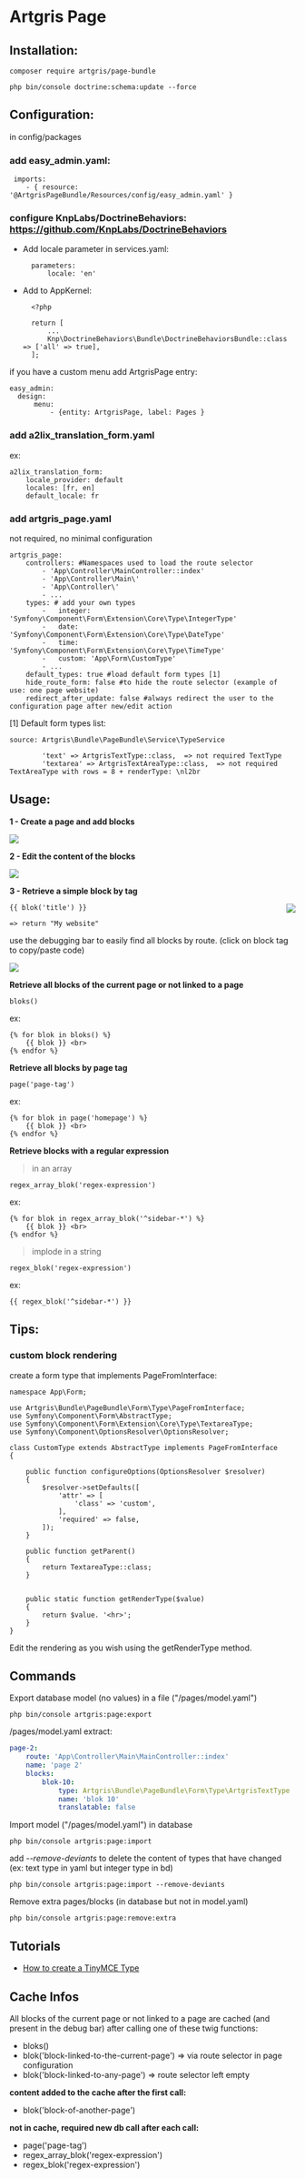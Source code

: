 Artgris Page
============

## Installation:

    composer require artgris/page-bundle
    
    php bin/console doctrine:schema:update --force 
  
  
## Configuration:

in config/packages
     
### add easy_admin.yaml: 
   
     imports:
        - { resource: '@ArtgrisPageBundle/Resources/config/easy_admin.yaml' }

### configure KnpLabs/DoctrineBehaviors: https://github.com/KnpLabs/DoctrineBehaviors
    
- Add locale parameter in services.yaml:
    
        parameters:
            locale: 'en'
       

- Add to AppKernel: 
    
        <?php

        return [
            ...
            Knp\DoctrineBehaviors\Bundle\DoctrineBehaviorsBundle::class => ['all' => true],
        ];
    
    
if you have a custom menu add ArtgrisPage entry:

    easy_admin:
      design:
          menu:
              - {entity: ArtgrisPage, label: Pages }

### add a2lix_translation_form.yaml

ex:
           
    a2lix_translation_form:
        locale_provider: default
        locales: [fr, en]
        default_locale: fr
        
### add artgris_page.yaml 

not required, no minimal configuration
    
    artgris_page:
        controllers: #Namespaces used to load the route selector
            - 'App\Controller\MainController::index'
            - 'App\Controller\Main\'
            - 'App\Controller\'
            - ... 
        types: # add your own types
            -   integer: 'Symfony\Component\Form\Extension\Core\Type\IntegerType'
            -   date: 'Symfony\Component\Form\Extension\Core\Type\DateType'
            -   time: 'Symfony\Component\Form\Extension\Core\Type\TimeType'
            -   custom: 'App\Form\CustomType'
            - ... 
        default_types: true #load default form types [1]
        hide_route_form: false #to hide the route selector (example of use: one page website)
        redirect_after_update: false #always redirect the user to the configuration page after new/edit action
        
[1] Default form types list:

    source: Artgris\Bundle\PageBundle\Service\TypeService
 
            'text' => ArtgrisTextType::class,  => not required TextType
            'textarea' => ArtgrisTextAreaType::class,  => not required TextAreaType with rows = 8 + renderType: \nl2br

## Usage:

**1 - Create a page and add blocks**

<img src="https://raw.githubusercontent.com/artgris/PageBundle/master/doc/images/configure.png" />

**2 - Edit the content of the blocks**

<img src="https://raw.githubusercontent.com/artgris/PageBundle/master/doc/images/edit.png" />

**3 - Retrieve a simple block by tag**

<img src="https://raw.githubusercontent.com/artgris/PageBundle/master/doc/images/blok.jpg" align="right" />
  
    {{ blok('title') }}
    
    => return "My website"
    
    
use the debugging bar to easily find all blocks by route. (click on block tag to copy/paste code)

<img src="https://raw.githubusercontent.com/artgris/PageBundle/master/doc/images/debug_bar.png" />
    
**Retrieve all blocks of the current page or not linked to a page**    

    bloks()
        
ex:

    {% for blok in bloks() %}
        {{ blok }} <br>
    {% endfor %}
        
**Retrieve all blocks by page tag**    
   
    page('page-tag')
 
 ex:
        
    {% for blok in page('homepage') %}
        {{ blok }} <br>
    {% endfor %}

**Retrieve blocks with a regular expression**
    
 > in an array

    regex_array_blok('regex-expression')

ex:
  
    {% for blok in regex_array_blok('^sidebar-*') %}
        {{ blok }} <br>
    {% endfor %}
        
 > implode in a string
 
    regex_blok('regex-expression')

ex:   

    {{ regex_blok('^sidebar-*') }}  
    
    
## Tips:

### custom block rendering

create a form type that implements PageFromInterface:

    namespace App\Form;
    
    use Artgris\Bundle\PageBundle\Form\Type\PageFromInterface;
    use Symfony\Component\Form\AbstractType;
    use Symfony\Component\Form\Extension\Core\Type\TextareaType;
    use Symfony\Component\OptionsResolver\OptionsResolver;
    
    class CustomType extends AbstractType implements PageFromInterface
    {
    
        public function configureOptions(OptionsResolver $resolver)
        {
            $resolver->setDefaults([
                'attr' => [
                    'class' => 'custom',
                ],
                'required' => false,
            ]);
        }
    
        public function getParent()
        {
            return TextareaType::class;
        }
    
    
        public static function getRenderType($value)
        {
            return $value. '<hr>';
        }
    }


Edit the rendering as you wish using the getRenderType method.

## Commands

Export database model (no values) in a file ("/pages/model.yaml")

    php bin/console artgris:page:export
 
/pages/model.yaml extract: 
```yaml
page-2:
    route: 'App\Controller\Main\MainController::index'
    name: 'page 2'
    blocks:
        blok-10:
            type: Artgris\Bundle\PageBundle\Form\Type\ArtgrisTextType
            name: 'blok 10'
            translatable: false
```   
       
Import model ("/pages/model.yaml") in database
    
    php bin/console artgris:page:import

add *--remove-deviants* to delete the content of types that have changed (ex: text type in yaml but integer type in bd)
    
    php bin/console artgris:page:import --remove-deviants
        
Remove extra pages/blocks (in database but not in model.yaml)
    
    php bin/console artgris:page:remove:extra

## Tutorials

  * [How to create a TinyMCE Type](doc/tutorials/tinymce.md)


## Cache Infos

All blocks of the current page or not linked to a page are cached (and present in the debug bar) after calling one of these twig functions:

- bloks()
- blok('block-linked-to-the-current-page') =>  via route selector in page configuration
- blok('block-linked-to-any-page')  => route selector left empty

**content added to the cache after the first call:**
- blok('block-of-another-page') 

**not in cache, required new db call after each call:**
- page('page-tag')
- regex_array_blok('regex-expression')
- regex_blok('regex-expression')






